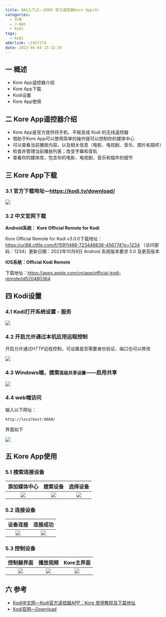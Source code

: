 ```yaml
---
title: NAS入门之——KODI-官方遥控器Kore App(4)
categories:
  - 开发
  - J-NAS
  - Kodi
tags:
  - Kodi
abbrlink: c192f274
date: 2023-04-04 15:32:35
---
```

## 一 概述

* Kore App遥控器介绍
* Kore App下载
* Kodi设置
* Kore App使用

<!--more-->

## 二 Kore App遥控器介绍

* Kore App是官方提供将手机、平板变成 Kodi 的无线遥控器
* 借助于Kore App可以使用简单的操作就可以控制你的媒体中心
* 可以查看当前播放内容，以及相关信息（电影、电视剧、音乐、图片和插件）
* 检查并管理当前播放列表；改变字幕和音轨
* 查看你的媒体库，包含你的电影、电视剧、音乐和插件的细节

## 三 Kore App下载

### 3.1 官方下载地址—https://kodi.tv/download/

![][1]

### 3.2 中文官网下载

**Android系统： Kore Official Remote for Kodi**

Kore Official Remote for Kodi v3.0.0下载地址：https://url88.ctfile.com/f/15911488-723448838-456774?p=1234 （访问密码：1234）更新日期：2022年10月8日 Android 系统版本要求 5.0 及更高版本

**IOS系统：Official Kodi Remote**

下载地址：https://apps.apple.com/cn/app/official-kodi-remote/id520480364 

## 四 Kodi设置

### 4.1 Kodi打开系统设置 - 服务

![][2]

### 4.2 开启允许通过本机应用远程控制

开启允许通过HTTP远程控制，可设置是否需要身份验证，端口也可以修改

![][3]

### 4.3 Windows端，搜索`高级共享设置`——启用共享

![][4]

### 4.4 web端访问

输入以下网址：

```
http://localhost:8080/
```

界面如下

![][5]

## 五 Kore App使用

### 5.1 搜索连接设备

| 添加媒体中心 | 搜索设备 | 选择设备 |
| :----------: | :------: | :------: |
|   ![][6]    |  ![][7]   |  ![][8]  |

### 5.2 连接设备

| 设备连接 | 连接成功 |
| :------: | :------: |
|  ![][9]  |  ![][10]  |

### 5.3 控制设备

| 控制器界面 | 播放视频 | Kore主界面 |
| :--------: | :------: | :--------: |
|  ![][11]   | ![][12]  |  ![][13]   |


## 六 参考

* [Kodi中文网—Kodi官方遥控器APP：Kore 使用教程及下载地址](http://www.kodiplayer.cn/course/2859.html)
* [Kodi官网—Download](https://kodi.tv/download/)



[1]:https://jsd.onmicrosoft.cn/gh/PGzxc/CDN/blog-nas/nas-kodi-4-kore-download-platform.png
[2]:https://jsd.onmicrosoft.cn/gh/PGzxc/CDN/blog-nas/nas-kodi-4-kore-kodi-service.png
[3]:https://jsd.onmicrosoft.cn/gh/PGzxc/CDN/blog-nas/nas-kodi-4-kore-kodi-open-http.png
[4]:https://jsd.onmicrosoft.cn/gh/PGzxc/CDN/blog-nas/nas-kodi-4-kore-windows-share.png
[5]:https://jsd.onmicrosoft.cn/gh/PGzxc/CDN/blog-nas/nas-kodi-4-kore-kodi-web-view.png
[6]:https://jsd.onmicrosoft.cn/gh/PGzxc/CDN/blog-nas/nas-kodi-4-kore-open.png
[7]:https://jsd.onmicrosoft.cn/gh/PGzxc/CDN/blog-nas/nas-kodi-4-kore-search.png
[8]:https://jsd.onmicrosoft.cn/gh/PGzxc/CDN/blog-nas/nas-kodi-4-kore-search-result.png
[9]:https://jsd.onmicrosoft.cn/gh/PGzxc/CDN/blog-nas/nas-kodi-4-kore-connect.png
[10]:https://jsd.onmicrosoft.cn/gh/PGzxc/CDN/blog-nas/nas-kodi-4-kore-connect-finish.png
[11]:https://jsd.onmicrosoft.cn/gh/PGzxc/CDN/blog-nas/nas-kodi-4-kore-control.png
[12]:https://jsd.onmicrosoft.cn/gh/PGzxc/CDN/blog-nas/nas-kodi-4-kore-control-play.png
[13]:https://jsd.onmicrosoft.cn/gh/PGzxc/CDN/blog-nas/nas-kodi-4-kore-home-view.png